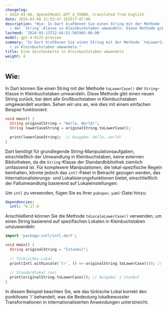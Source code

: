 ```yaml
---
changelog:
- 2024-03-08, OpenAIModel.GPT_4_TURBO, translated from English
date: 2024-03-08 21:53:47.325517-07:00
description: "Wie: In Dart k\xF6nnen Sie einen String mit der Methode `toLowerCase()`\
  \ der `String`-Klasse in Kleinbuchstaben umwandeln. Diese Methode gibt einen neuen\u2026"
lastmod: '2024-03-13T22:44:53.565965-06:00'
model: gpt-4-0125-preview
summary: "In Dart k\xF6nnen Sie einen String mit der Methode `toLowerCase()` der `String`-Klasse\
  \ in Kleinbuchstaben umwandeln."
title: Eine Zeichenkette in Kleinbuchstaben umwandeln
weight: 4
---
```


## Wie:
In Dart können Sie einen String mit der Methode `toLowerCase()` der `String`-Klasse in Kleinbuchstaben umwandeln. Diese Methode gibt einen neuen String zurück, bei dem alle Großbuchstaben in Kleinbuchstaben umgewandelt wurden. Sehen wir uns an, wie dies mit einem einfachen Beispiel funktioniert:

```dart
void main() {
  String originalString = "Hello, World!";
  String lowerCaseString = originalString.toLowerCase();

  print(lowerCaseString);  // Ausgabe: hello, world!
}
```

Dart benötigt für grundlegende String-Manipulationsaufgaben, einschließlich der Umwandlung in Kleinbuchstaben, keine externen Bibliotheken, da die `String`-Klasse der Standardbibliothek ziemlich umfassend ist. Für komplexere Manipulationen, die lokal-spezifische Regeln beinhalten, könnte jedoch das `intl`-Paket in Betracht gezogen werden, das Internationalisierungs- und Lokalisierungsfunktionen bietet, einschließlich der Fallumwandlung basierend auf Lokaleinstellungen:

Um `intl` zu verwenden, fügen Sie es Ihrer `pubspec.yaml`-Datei hinzu:

```yaml
dependencies:
  intl: ^0.17.0
```

Anschließend können Sie die Methode `toLocaleLowerCase()` verwenden, um einen String basierend auf spezifischen Lokalen in Kleinbuchstaben umzuwandeln:

```dart
import 'package:intl/intl.dart';

void main() {
  String originalString = "İstanbul";
  
  // Türkisches Lokal
  print(Intl.withLocale('tr', () => originalString.toLowerCase())); // Ausgabe: istanbul
  
  // Standardlokal (en)
  print(originalString.toLowerCase()); // Ausgabe: i̇stanbul
}
```

In diesem Beispiel beachten Sie, wie das türkische Lokal korrekt den punktlosen 'i' behandelt, was die Bedeutung lokalbewusster Transformationen in internationalisierten Anwendungen unterstreicht.
